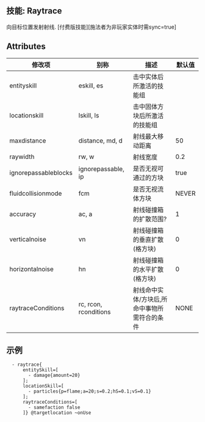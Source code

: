 技能: Raytrace
---------------------

向目标位置发射射线. [付费版技能][施法者为非玩家实体时需sync=true]
 
Attributes
----------

| 修改项       | 别称 | 描述                                                                                        | 默认值 |
|---------------------|------------------------|-------------------------------------------------------|------|
| entityskill         | eskill, es             | 击中实体后所激活的技能组  |      |
| locationskill       | lskill, ls             | 击中固体方块后所激活的技能组  |      |
| maxdistance         | distance, md, d        | 射线最大移动距离 | 50   |
| raywidth | rw, w     | 射线宽度 | 0.2                                                   |      |
| ignorepassableblocks| ignorepassable, ip     | 是否无视可通过的方块  | true |
| fluidcollisionmode  | fcm                    | 是否无视流体方块  | NEVER|
| accuracy            | ac, a                  | 射线碰撞箱的扩散范围? |1     |
| verticalnoise       | vn                     | 射线碰撞箱的垂直扩散(格方块) | 0    |
| horizontalnoise     | hn                     | 射线碰撞箱的水平扩散(格方块) | 0    |
| raytraceConditions  | rc, rcon, rconditions  | 射线命中实体/方块后,所命中事物所需符合的条件 | NONE |

示例
--------
```
  - raytrace{
      entitySkill=[
        - damage{amount=20}
      ];
      locationSkill=[
        - particles{p=flame;a=20;s=0.2;hS=0.1;vS=0.1}
      ];
      raytraceConditions=[
        - samefaction false
      ]} @targetlocation ~onUse
```